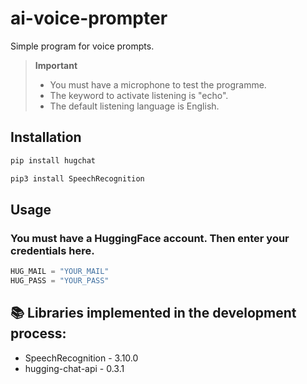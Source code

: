 # ai-voice-prompter

Simple program for voice prompts.

> **Important**  
> - You must have a microphone to test the programme.
> - The keyword to activate listening is "echo".
> - The default listening language is English.

## Installation
```bash
pip install hugchat
```
```bash
pip3 install SpeechRecognition
```

## Usage

### You must have a HuggingFace account. Then enter your credentials here.

```py
HUG_MAIL = "YOUR_MAIL"
HUG_PASS = "YOUR_PASS"

```
## 📚 Libraries implemented in the development process: 
- SpeechRecognition - 3.10.0
- hugging-chat-api - 0.3.1
